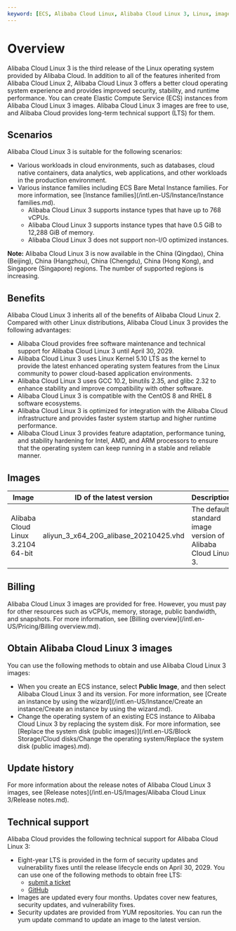 ```yaml
---
keyword: [ECS, Alibaba Cloud Linux, Alibaba Cloud Linux 3, Linux, image, operating system]
---
```


# Overview

Alibaba Cloud Linux 3 is the third release of the Linux operating system provided by Alibaba Cloud. In addition to all of the features inherited from Alibaba Cloud Linux 2, Alibaba Cloud Linux 3 offers a better cloud operating system experience and provides improved security, stability, and runtime performance. You can create Elastic Compute Service \(ECS\) instances from Alibaba Cloud Linux 3 images. Alibaba Cloud Linux 3 images are free to use, and Alibaba Cloud provides long-term technical support \(LTS\) for them.

## Scenarios

Alibaba Cloud Linux 3 is suitable for the following scenarios:

-   Various workloads in cloud environments, such as databases, cloud native containers, data analytics, web applications, and other workloads in the production environment.
-   Various instance families including ECS Bare Metal Instance families. For more information, see [Instance families](/intl.en-US/Instance/Instance families.md).
    -   Alibaba Cloud Linux 3 supports instance types that have up to 768 vCPUs.
    -   Alibaba Cloud Linux 3 supports instance types that have 0.5 GiB to 12,288 GiB of memory.
    -   Alibaba Cloud Linux 3 does not support non-I/O optimized instances.

**Note:** Alibaba Cloud Linux 3 is now available in the China \(Qingdao\), China \(Beijing\), China \(Hangzhou\), China \(Chengdu\), China \(Hong Kong\), and Singapore \(Singapore\) regions. The number of supported regions is increasing.

## Benefits

Alibaba Cloud Linux 3 inherits all of the benefits of Alibaba Cloud Linux 2. Compared with other Linux distributions, Alibaba Cloud Linux 3 provides the following advantages:

-   Alibaba Cloud provides free software maintenance and technical support for Alibaba Cloud Linux 3 until April 30, 2029.
-   Alibaba Cloud Linux 3 uses Linux Kernel 5.10 LTS as the kernel to provide the latest enhanced operating system features from the Linux community to power cloud-based application environments.
-   Alibaba Cloud Linux 3 uses GCC 10.2, binutils 2.35, and glibc 2.32 to enhance stability and improve compatibility with other software.
-   Alibaba Cloud Linux 3 is compatible with the CentOS 8 and RHEL 8 software ecosystems.
-   Alibaba Cloud Linux 3 is optimized for integration with the Alibaba Cloud infrastructure and provides faster system startup and higher runtime performance.
-   Alibaba Cloud Linux 3 provides feature adaptation, performance tuning, and stability hardening for Intel, AMD, and ARM processors to ensure that the operating system can keep running in a stable and reliable manner.

## Images

|Image|ID of the latest version|Description|
|-----|------------------------|-----------|
|Alibaba Cloud Linux 3.2104 64-bit|aliyun\_3\_x64\_20G\_alibase\_20210425.vhd|The default standard image version of Alibaba Cloud Linux 3.|

## Billing

Alibaba Cloud Linux 3 images are provided for free. However, you must pay for other resources such as vCPUs, memory, storage, public bandwidth, and snapshots. For more information, see [Billing overview](/intl.en-US/Pricing/Billing overview.md).

## Obtain Alibaba Cloud Linux 3 images

You can use the following methods to obtain and use Alibaba Cloud Linux 3 images:

-   When you create an ECS instance, select **Public Image**, and then select Alibaba Cloud Linux 3 and its version. For more information, see [Create an instance by using the wizard](/intl.en-US/Instance/Create an instance/Create an instance by using the wizard.md).
-   Change the operating system of an existing ECS instance to Alibaba Cloud Linux 3 by replacing the system disk. For more information, see [Replace the system disk \(public images\)](/intl.en-US/Block Storage/Cloud disks/Change the operating system/Replace the system disk (public images).md).

## Update history

For more information about the release notes of Alibaba Cloud Linux 3 images, see [Release notes](/intl.en-US/Images/Alibaba Cloud Linux 3/Release notes.md).

## Technical support

Alibaba Cloud provides the following technical support for Alibaba Cloud Linux 3:

-   Eight-year LTS is provided in the form of security updates and vulnerability fixes until the release lifecycle ends on April 30, 2029. You can use one of the following methods to obtain free LTS:
    -   [submit a ticket](https://workorder-intl.console.aliyun.com/#/ticket/createIndex)
    -   [GitHub](https://alibaba.github.io/cloud-kernel/os.html?spm=5176.cnalinux.0.0.1f8323d1WpS5ZY&aly_as=32Di8ZOj)
-   Images are updated every four months. Updates cover new features, security updates, and vulnerability fixes.
-   Security updates are provided from YUM repositories. You can run the yum update command to update an image to the latest version.

